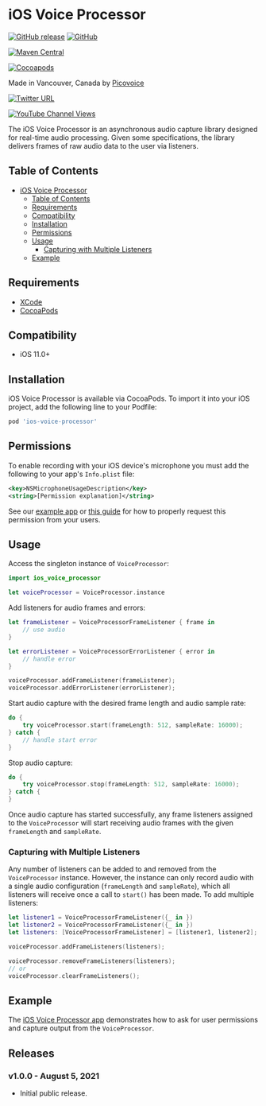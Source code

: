 # iOS Voice Processor

[![GitHub release](https://img.shields.io/github/release/Picovoice/ios-voice-processor.svg)](https://github.com/Picovoice/ios-voice-processor/releases)
[![GitHub](https://img.shields.io/github/license/Picovoice/ios-voice-processor)](https://github.com/Picovoice/ios-voice-processor/)

[![Maven Central](https://img.shields.io/maven-central/v/ai.picovoice/android-voice-processor?label=maven-central)](https://repo1.maven.org/maven2/ai/picovoice/android-voice-processor/)

[![Cocoapods](https://img.shields.io/cocoapods/v/ios-voice-processor)](https://github.com/CocoaPods/Specs/tree/master/Specs/8/5/4/ios-voice-processor)

Made in Vancouver, Canada by [Picovoice](https://picovoice.ai)

<!-- markdown-link-check-disable -->
[![Twitter URL](https://img.shields.io/twitter/url?label=%40AiPicovoice&style=social&url=https%3A%2F%2Ftwitter.com%2FAiPicovoice)](https://twitter.com/AiPicovoice)
<!-- markdown-link-check-enable -->
[![YouTube Channel Views](https://img.shields.io/youtube/channel/views/UCAdi9sTCXLosG1XeqDwLx7w?label=YouTube&style=social)](https://www.youtube.com/channel/UCAdi9sTCXLosG1XeqDwLx7w)

The iOS Voice Processor is an asynchronous audio capture library designed for real-time audio
processing. Given some specifications, the library delivers frames of raw audio data to the user via
listeners.

## Table of Contents

- [iOS Voice Processor](#ios-voice-processor)
    - [Table of Contents](#table-of-contents)
    - [Requirements](#requirements)
    - [Compatibility](#compatibility)
    - [Installation](#installation)
    - [Permissions](#permissions)
    - [Usage](#usage)
        - [Capturing with Multiple Listeners](#capturing-with-multiple-listeners)
    - [Example](#example)

## Requirements

- [XCode](https://developer.apple.com/xcode/)
- [CocoaPods](https://cocoapods.org/)

## Compatibility

- iOS 11.0+

## Installation

iOS Voice Processor is available via CocoaPods. To import it into your iOS project, add the following line to your Podfile:
```ruby
pod 'ios-voice-processor'
```

## Permissions

To enable recording with your iOS device's microphone you must add the following to your app's `Info.plist` file:
```xml
<key>NSMicrophoneUsageDescription</key>
<string>[Permission explanation]</string>
```

See our [example app](./example) or [this guide](https://developer.apple.com/documentation/avfaudio/avaudiosession/1616601-requestrecordpermission) for how to properly request this permission from your users.

## Usage

Access the singleton instance of `VoiceProcessor`:

```swift
import ios_voice_processor

let voiceProcessor = VoiceProcessor.instance
```

Add listeners for audio frames and errors:

```swift
let frameListener = VoiceProcessorFrameListener { frame in
    // use audio
}

let errorListener = VoiceProcessorErrorListener { error in
    // handle error
}

voiceProcessor.addFrameListener(frameListener);
voiceProcessor.addErrorListener(errorListener);
```

Start audio capture with the desired frame length and audio sample rate:

```swift
do {
    try voiceProcessor.start(frameLength: 512, sampleRate: 16000);
} catch {
    // handle start error
}
```

Stop audio capture:
```swift
do {
    try voiceProcessor.stop(frameLength: 512, sampleRate: 16000);
} catch {
}
```

Once audio capture has started successfully, any frame listeners assigned to the `VoiceProcessor`
will start receiving audio frames with the given `frameLength` and `sampleRate`.

### Capturing with Multiple Listeners

Any number of listeners can be added to and removed from the `VoiceProcessor` instance. However,
the instance can only record audio with a single audio configuration (`frameLength` and `sampleRate`),
which all listeners will receive once a call to `start()` has been made. To add multiple listeners:
```swift
let listener1 = VoiceProcessorFrameListener({_ in })
let listener2 = VoiceProcessorFrameListener({_ in })
let listeners: [VoiceProcessorFrameListener] = [listener1, listener2];

voiceProcessor.addFrameListeners(listeners);

voiceProcessor.removeFrameListeners(listeners);
// or
voiceProcessor.clearFrameListeners();
```

## Example

The [iOS Voice Processor app](./example) demonstrates how to ask for user permissions and capture output from the `VoiceProcessor`.

## Releases

### v1.0.0 - August 5, 2021

- Initial public release.
